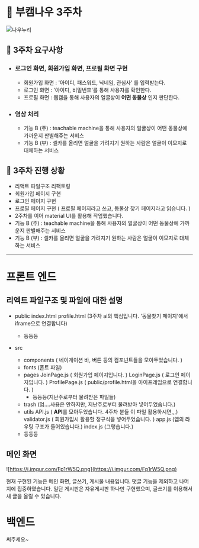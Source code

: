 # :two_men_holding_hands: ​부캠나우 3주차

![나우누리](https://user-images.githubusercontent.com/33643752/89039227-a40de180-d37c-11ea-889d-6ab1dab66a1b.jpg)

## :closed_book: 3주차 요구사항

- ### **로그인 화면, 회원가입 화면, 프로필 화면 구현**

  - 회원가입 화면 : '아이디, 패스워드, 닉네임, 관심사' 를 입력받는다.
  - 로그인 화면 : '아이디, 비밀번호'를 통해 사용자를 확인한다.
  - 프로필 화면 : 웹캠을 통해 사용자의 얼굴상이 **어떤 동물상** 인지 판단한다.

- ### **영상 처리**

  - 기능 B (주) : teachable machine을 통해 사용자의 얼굴상이 어떤 동물상에 가까운지 판별해주는 서비스
  - 기능 B (부) : 셀카를 올리면 얼굴을 가려지기 원하는 사람은 얼굴이 이모지로 대체하는 서비스

## 🔧 3주차 진행 상황

- 리액트 파일구조 리팩토링
- 회원가입 페이지 구현
- 로그인 페이지 구현
- 프로필 페이지 구현 ( 프로필 페이지라고 쓰고, 동물상 찾기 페이지라고 읽습니다. )
- 2주차를 이어 material UI를 활용해 작업했습니다.
- 기능 B (주) : teachable machine을 통해 사용자의 얼굴상이 어떤 동물상에 가까운지 판별해주는 서비스
- 기능 B (부) : 셀카를 올리면 얼굴을 가려지기 원하는 사람은 얼굴이 이모지로 대체하는 서비스

---

# 프론트 엔드
## 리엑트 파일구조 및 파일에 대한 설명

   - public
      index.html
      profile.html (3주차 ai의 핵심입니다. '동물찾기 페이지'에서 iframe으로 연결합니다)
      + 등등등

   - src
      - components ( 네이게이션 바, 버튼 등의 컴포넌트들을 모아두었습니다. )
      - fonts (폰트 파일)
      - pages
         JoinPage.js ( 회원가입 페이지입니다. )
         LoginPage.js ( 로그인 페이지입니다. )
         ProfilePage.js ( public/profile.html을 아이프레임으로 연결합니다. )
         + 등등등(지난주로부터 물려받은 파일들)
      - trash (엄....사용은 안하지만, 지난주로부터 물려받아 넣어두었습니다.)
      - utils
         API.js ( **API**를 모아두었습니다. 4주차 분들 이 파일 활용하시면,,,)
         validator.js ( 회원가입시 활용할 정규식을 넣어두었습니다. )
      app.js (앱의 라우팅 구조가 들어있습니다.)
      index.js (그렇습니다.)
      + 등등등

## 메인 화면

![https://i.imgur.com/Fp1rW5Q.png](https://i.imgur.com/Fp1rW5Q.png)

현재 구현된 기능은 메인 화면, 글쓰기, 게시물 내용입니다.  댓글 기능을 제외하고 나머지에 집중하였습니다. 일단 게시판은 자유게시판 하나만 구현했으며, 글쓰기를 이용해서 새 글을 올릴 수 있습니다.

# 백엔드

써주세요~